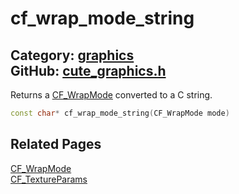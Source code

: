 [//]: # (This file is automatically generated by Cute Framework's docs parser.)
[//]: # (Do not edit this file by hand!)
[//]: # (See: https://github.com/RandyGaul/cute_framework/blob/master/samples/docs_parser.cpp)
[](../header.md ':include')

# cf_wrap_mode_string

Category: [graphics](/api_reference?id=graphics)  
GitHub: [cute_graphics.h](https://github.com/RandyGaul/cute_framework/blob/master/include/cute_graphics.h)  
---

Returns a [CF_WrapMode](/graphics/cf_wrapmode.md) converted to a C string.

```cpp
const char* cf_wrap_mode_string(CF_WrapMode mode)
```

## Related Pages

[CF_WrapMode](/graphics/cf_wrapmode.md)  
[CF_TextureParams](/graphics/cf_textureparams.md)  
